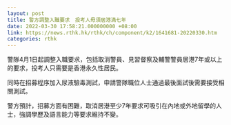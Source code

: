 ```yaml
---
layout: post
title: 警方調整入職要求　投考人毋須居港滿七年
date: 2022-03-30 17:58:21.000000000 +08:00
link: https://news.rthk.hk/rthk/ch/component/k2/1641681-20220330.htm
categories: rthk
---
```


警隊4月1日起調整入職要求，包括取消警員、見習督察及輔警警員居港7年或以上的要求，投考人只需要是香港永久性居民。

同時在招募程序加入尿液驗毒測試，申請警隊職位人士通過最後面試後需要接受相關測試。

警方預計，招募方面有困難，取消居港至少7年要求可吸引在內地或外地留學的人士，強調學歷及語言能力等要求維持不變。
